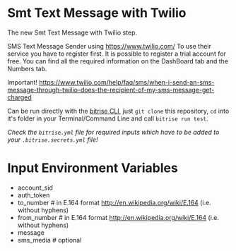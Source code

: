 # Smt Text Message with Twilio

The new Smt Text Message with Twilio step.

SMS Text Message Sender using https://www.twilio.com/
To use their service you have to register first. It is possible to register a trial account for free.
You can find all the required information on the DashBoard tab and the Numbers tab.

Important! https://www.twilio.com/help/faq/sms/when-i-send-an-sms-message-through-twilio-does-the-recipient-of-my-sms-message-get-charged


Can be run directly with the [bitrise CLI](https://github.com/bitrise-io/bitrise),
just `git clone` this repository, `cd` into it's folder in your Terminal/Command Line
and call `bitrise run test`.

*Check the `bitrise.yml` file for required inputs which have to be
added to your `.bitrise.secrets.yml` file!*


# Input Environment Variables
- account_sid
- auth_token
- to_number			# in E.164 format http://en.wikipedia.org/wiki/E.164 (i.e. without hyphens)
- from_number		# in E.164 format http://en.wikipedia.org/wiki/E.164 (i.e. without hyphens)
- message
- sms_media				# optional
